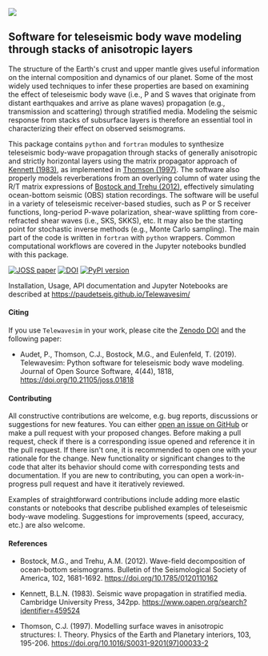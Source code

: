 ![](./telewavesim/examples/picture/tws_logo.png)

## Software for teleseismic body wave modeling through stacks of anisotropic layers

The structure of the Earth's crust and upper mantle gives useful information on the
internal composition and dynamics of our planet. Some of the most widely used techniques
to infer these properties are based on examining the effect of teleseismic body wave
(i.e., P and S waves that originate from distant earthquakes and arrive as plane waves)
propagation (e.g., transmission and scattering) through stratified media. Modeling the
seismic response from stacks of subsurface layers is therefore an essential tool in
characterizing their effect on observed seismograms.

This package contains `python` and `fortran` modules to synthesize teleseismic
body-wave propagation through stacks of generally anisotropic and strictly horizontal
layers using the matrix propagator approach of [Kennett (1983)](#references), as implemented
in [Thomson (1997)](#references).
The software also properly models reverberations from an overlying column of water using the R/T
matrix expressions of [Bostock and Trehu (2012)](#references),
effectively simulating ocean-bottom seismic (OBS) station recordings. The software
will be useful in a variety of teleseismic receiver-based studies, such as P or S
receiver functions, long-period P-wave polarization, shear-wave splitting from
core-refracted shear waves (i.e., SKS, SKKS), etc. It may also be the starting point
for stochastic inverse methods (e.g., Monte Carlo sampling). The main part of the
code is written in `fortran` with `python` wrappers. Common computational
workflows are covered in the Jupyter notebooks bundled with this package.

[![JOSS paper](https://joss.theoj.org/papers/10.21105/joss.01818/status.svg)](https://doi.org/10.21105/joss.01818)
[![DOI](https://zenodo.org/badge/204565459.svg)](https://zenodo.org/badge/latestdoi/204565459)
[![PyPI version](https://badge.fury.io/py/telewavesim.svg)](https://badge.fury.io/py/telewavesim)
<!-- [![tests](https://github.com/paudetseis/Telewavesim/actions/workflows/tests.yml/badge.svg)](https://github.com/paudetseis/Telewavesim/actions/workflows/tests.yml)
[![codecov](https://codecov.io/gh/paudetseis/telewavesim/branch/master/graph/badge.svg)](https://codecov.io/gh/paudetseis/telewavesim)
 -->

Installation, Usage, API documentation and Jupyter Notebooks are described at https://paudetseis.github.io/Telewavesim/

#### Citing

If you use `Telewavesim` in your work, please cite the [Zenodo DOI](https://zenodo.org/badge/latestdoi/204565459)
and the following paper:

- Audet, P., Thomson, C.J., Bostock, M.G., and Eulenfeld, T. (2019). Telewavesim:
Python software for teleseismic body wave modeling. Journal of Open Source Software,
4(44), 1818, https://doi.org/10.21105/joss.01818

#### Contributing

All constructive contributions are welcome, e.g. bug reports, discussions or suggestions for new features. You can either [open an issue on GitHub](https://github.com/paudetseis/Telewavesim/issues) or make a pull request with your proposed changes. Before making a pull request, check if there is a corresponding issue opened and reference it in the pull request. If there isn't one, it is recommended to open one with your rationale for the change. New functionality or significant changes to the code that alter its behavior should come with corresponding tests and documentation. If you are new to contributing, you can open a work-in-progress pull request and have it iteratively reviewed.

Examples of straightforward contributions include adding more elastic constants or notebooks that describe published examples of teleseismic body-wave modeling. Suggestions for improvements (speed, accuracy, etc.) are also welcome.

#### References

- Bostock, M.G., and Trehu, A.M. (2012). Wave-field decomposition of ocean-bottom seismograms. Bulletin of the Seismological Society of America, 102, 1681-1692. https://doi.org/10.1785/0120110162

- Kennett, B.L.N. (1983). Seismic wave propagation in stratified media. Cambridge University Press, 342pp. https://www.oapen.org/search?identifier=459524

- Thomson, C.J. (1997). Modelling surface waves in anisotropic structures: I. Theory. Physics of the Earth and Planetary interiors, 103, 195-206. https://doi.org/10.1016/S0031-9201(97)00033-2
